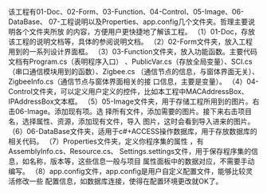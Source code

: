 

   该工程有01-Doc、02-Form、03-Function、04-Control、05-Image、06-DataBase、
07-工程说明以及Properties、app.config几个文件夹。哲理主要说明各个文件夹所放
的内容，方便用户更快捷地了解该工程。
  （1）01-Doc，存放该工程的说明文档等，具体的参阅说明文档。
  （2）02-Form文件夹，放入工程用到的一系列设计界面框。
  （3）03-Function文件夹，放入功能函数。主要代码文档有Program.cs（表明程序入口）
、PublicVar.cs（存放全局变量）、SCI.cs（串口通信模块用到的函数）、Zigbee.cs
（通信节点的信息，与窗体界面无关）、ZigbeeInfo.cs（通信节点与窗体界面相关的接
口信息，主要是变量）。
 （4）04-Control文件夹，可以定义用户定义的控件，比如本工程中MACAddressBox、
IPAddressBox文本框。
 （5）05-Image文件夹，用于存储工程所用到的图片。右击06-Image。添加现有项。选
择所有文件，添加需要的图片。接下来右击项目名，选择属性、资源，添加现有文件，导入
图片，这时会看到导入进来的图片。
 （6）06-DataBase文件夹，适用于c#+ACCESS操作数据库，用于存放数据库的相关代码。
 （7）Properties文件夹，定义你程序集的属性 ，有 AssemblyInfo.cs、Resource.cs、
Settings.settings文件，用于保存程序集的信息，如名称，版本等，这些信息一般与项目
属性面板中的数据对应，不需要手动编写。
 （8）app.config文件，app.config是用户自定义配置文件，能够比较灵活修改一些
配置信息，如数据库连接，使得在配置环境更改就OK了。



